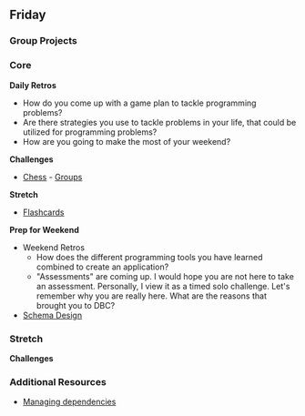 ## Friday

### Group Projects

### Core

**Daily Retros**

- How do you come up with a game plan to tackle programming problems?
- Are there strategies you use to tackle problems in your life, that could be utilized for programming problems?
- How are you going to make the most of your weekend?

**Challenges**

- [Chess](../../../../tree/master/chess-challenge) - [Groups](https://github.com/nyc-squirrels-2017/phase-1-guide/blob/nyc-master/resources/groups.md)

**Stretch**

- [Flashcards](../../../../tree/master/ruby-flashcards-1-single-deck-challenge)

**Prep for Weekend**

- Weekend Retros
  - How does the different programming tools you have learned combined to create an application?
  - "Assessments" are coming up. I would hope you are not here to take an assessment. Personally, I view it as a timed solo challenge. Let's remember why you are really here. What are the reasons that brought you to DBC?
- [Schema Design](../tree/master/readings/schema-design/README.md)

### Stretch

**Challenges**

### Additional Resources

- [Managing dependencies](../tree/master/resources/oop-managing-dependencies.md)
